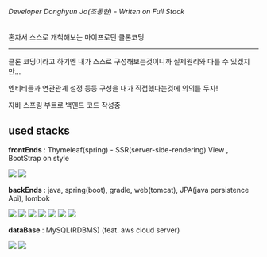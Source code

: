 
###### Developer Donghyun Jo(조동현) - Writen on Full Stack

혼자서 스스로 개척해보는 마이프로틴 클론코딩



-----------
클론 코딩이라고 하기엔 내가 스스로 구성해보는것이니까 실제원리와 다를 수 있겠지만...

엔티티들과 연관관계 설정 등등 구성을 내가 직접했다는것에 의의를 두자!

자바 스프링 부트로 백엔드 코드 작성중


used stacks
-----------
**frontEnds** : Thymeleaf(spring) - SSR(server-side-rendering) View , BootStrap on style

<a target="_blank"><img src="https://img.shields.io/badge/Bootstrap-7952B3?style=flat-square&logo=Bootstrap&logoColor=white"/></a>
<a target="_blank"><img src="https://img.shields.io/badge/Thymeleaf-005F0F?style=flat-square&logo=thymeleaf&logoColor=white"/></a>


**backEnds** : java, spring(boot), gradle, web(tomcat), JPA(java persistence Api), lombok

<a target="_blank"><img src="https://img.shields.io/badge/JAVA-red?style=flat-square&logo=java&logoColor=white"/></a>
<a target="_blank"><img src="https://img.shields.io/badge/Spring-darkgreen?style=flat-square&logo=spring&logoColor=white"/></a>
<a target="_blank"><img src="https://img.shields.io/badge/SpringBoot-6DB33F?style=flat-square&logo=springboot&logoColor=white"/></a>
<a target="_blank"><img src="https://img.shields.io/badge/Tomcat-F8DC75?style=flat-square&logo=ApacheTomcat&logoColor=black"/></a>
<a target="_blank"><img src="https://img.shields.io/badge/Gradle-02303A?style=flat-square&logo=gradle&logoColor=white"/></a>
<a target="_blank"><img src="https://img.shields.io/badge/JPA-darkgreen?style=flat-square&logo=java&logoColor=white"/></a>
<a target="_blank"><img src="https://img.shields.io/badge/lombok-darkgreen?style=flat-square&logo=java&logoColor=white"/></a>


**dataBase** : MySQL(RDBMS) (feat. aws cloud server)

<a target="_blank"><img src="https://img.shields.io/badge/MySQL-4479A1?style=flat-square&logo=MySQL&logoColor=white"/></a>
<a target="_blank"><img src="https://img.shields.io/badge/AWS-232F3E?style=flat-square&logo=AmazonAWS&logoColor=white"/></a>
